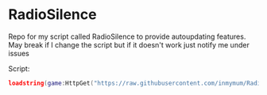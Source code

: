 # RadioSilence

Repo for my script called RadioSilence to provide autoupdating features. May break if I change the script but if it doesn't work just notify me under issues

Script:
```lua
loadstring(game:HttpGet("https://raw.githubusercontent.com/inmymum/RadioSilence/main/Releases/v1.lua"))()
```

